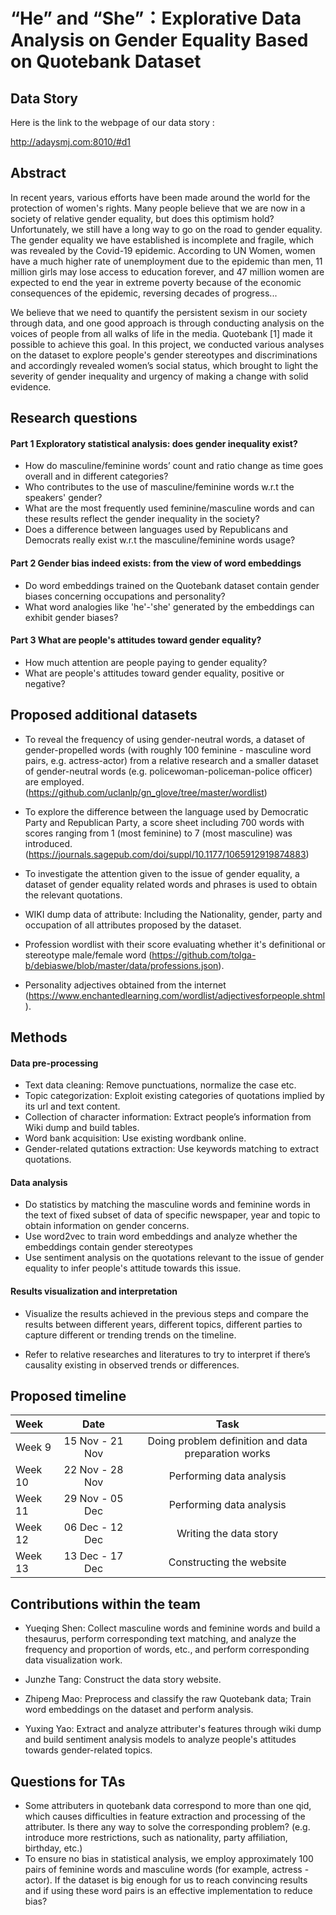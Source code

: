 # “He” and “She”：Explorative Data Analysis on Gender Equality Based on Quotebank Dataset

## Data Story

Here is the link to the webpage of our data story : 

http://adaysmj.com:8010/#d1

## Abstract

In recent years, various efforts have been made around the world for the protection of women's rights. Many people believe that we are now in a society of relative gender equality, but does this optimism hold? Unfortunately, we still have a long way to go on the road to gender equality. The gender equality we have established is incomplete and fragile, which was revealed by the Covid-19 epidemic. According to UN Women, women have a much higher rate of unemployment due to the epidemic than men, 11 million girls may lose access to education forever, and 47 million women are expected to end the year in extreme poverty because of the economic consequences of the epidemic, reversing decades of progress...

We believe that we need to quantify the persistent sexism in our society through data, and one good approach is through conducting analysis on the voices of people from all walks of life in the media. Quotebank [1] made it possible to achieve this goal. In this project, we conducted various analyses on the dataset to explore people's gender stereotypes and discriminations and accordingly revealed women’s social status, which brought to light the severity of gender inequality and urgency of making a change with solid evidence.

## Research questions

#### Part 1 Exploratory statistical analysis: does gender inequality exist?

- How do masculine/feminine words’ count and ratio change as time goes overall and in different categories?
- Who contributes to the use of masculine/feminine words w.r.t the speakers' gender?
- What are the most frequently used feminine/masculine words and can these results reflect the gender inequality in the society?
- Does a difference between languages used by Republicans and Democrats really exist w.r.t the masculine/feminine words usage?

#### Part 2 Gender bias indeed exists: from the view of word embeddings

- Do word embeddings trained on the Quotebank dataset contain gender biases concerning occupations and personality?
- What word analogies like 'he'-'she' generated by the embeddings can exhibit gender biases?

#### Part 3 What are people's attitudes toward gender equality?

- How much attention are people paying to gender equality?
- What are people's attitudes toward gender equality, positive or negative?

## Proposed additional datasets

- To reveal the frequency of using gender-neutral words, a dataset of gender-propelled words (with roughly 100 feminine - masculine word pairs, e.g. actress-actor) from a relative research and a smaller dataset of gender-neutral words (e.g. policewoman-policeman-police officer) are employed.(https://github.com/uclanlp/gn_glove/tree/master/wordlist)
- To explore the difference between the language used by Democratic Party and Republican Party, a score sheet including 700 words with scores ranging from 1 (most feminine) to 7 (most masculine) was introduced.(https://journals.sagepub.com/doi/suppl/10.1177/1065912919874883)

- To investigate the attention given to the issue of gender equality, a dataset of gender equality related words and phrases is used to obtain the relevant quotations.
- WIKI dump data of attribute: Including the Nationality, gender, party and occupation of all attributes proposed by the dataset.

- Profession wordlist with their score evaluating whether it's definitional or stereotype male/female word (https://github.com/tolga-b/debiaswe/blob/master/data/professions.json).
- Personality adjectives obtained from the internet (https://www.enchantedlearning.com/wordlist/adjectivesforpeople.shtml).

## Methods

#### Data pre-processing

- Text data cleaning: Remove punctuations, normalize the case etc.
- Topic categorization: Exploit existing categories of quotations implied by its url and text content.
- Collection of character information: Extract people’s information from Wiki dump and build tables.
- Word bank acquisition: Use existing wordbank online.
- Gender-related qutations extraction: Use keywords matching to extract quotations.

#### Data analysis

- Do statistics by matching the masculine words and feminine words in the text of fixed subset of data of specific newspaper, year and topic to obtain information on gender concerns.
- Use word2vec to train word embeddings and analyze whether the embeddings contain gender stereotypes
- Use sentiment analysis on the quotations relevant to the issue of gender equality to infer people's attitude towards this issue.

#### Results visualization and interpretation

- Visualize the results achieved in the previous steps and compare the results between different years, different topics, different parties to capture different or trending trends on the timeline.

- Refer to relative researches and literatures to try to interpret if there’s causality existing in observed trends or differences.

## Proposed timeline

| **Week** |    **Date**     |                      **Task**                       |
| :------- | :-------------: | :-------------------------------------------------: |
| Week 9   | 15 Nov - 21 Nov | Doing problem definition and data preparation works |
| Week 10  | 22 Nov - 28 Nov |              Performing data analysis               |
| Week 11  | 29 Nov - 05 Dec |              Performing data analysis               |
| Week 12  | 06 Dec - 12 Dec |               Writing the data story                |
| Week 13  | 13 Dec - 17 Dec |              Constructing the website               |

## Contributions within the team

- Yueqing Shen: Collect masculine words and feminine words and build a thesaurus, perform corresponding text matching, and analyze the frequency and proportion of words, etc., and perform corresponding data visualization work.

- Junzhe Tang: Construct the data story website.

- Zhipeng Mao: Preprocess and classify the raw Quotebank data; Train word embeddings on the dataset and perform analysis.

- Yuxing Yao: Extract and analyze attributer's features through wiki dump and build sentiment analysis models to analyze people's attitudes towards gender-related topics.

## Questions for TAs

- Some attributers in quotebank data correspond to more than one qid, which causes difficulties in feature extraction and processing of the attributer. Is there any way to solve the corresponding problem? (e.g. introduce more restrictions, such as nationality, party affiliation, birthday, etc.)
- To ensure no bias in statistical analysis, we employ approximately 100 pairs of feminine words and masculine words (for example, actress - actor). If the dataset is big enough for us to reach convincing results and if using these word pairs is an effective implementation to reduce bias?
